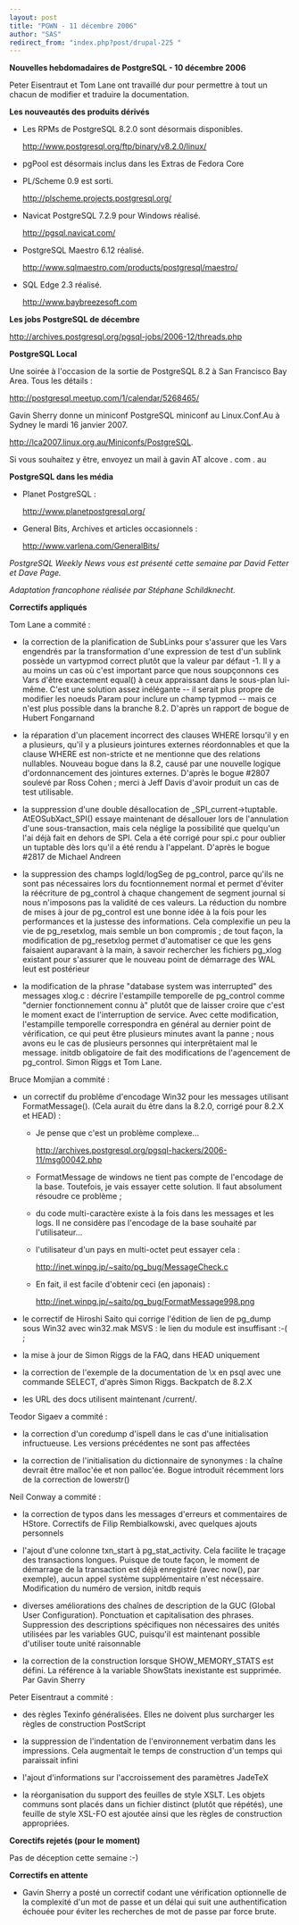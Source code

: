 ```yaml
---
layout: post
title: "PGWN - 11 décembre 2006"
author: "SAS"
redirect_from: "index.php?post/drupal-225 "
---
```



<p><strong>Nouvelles hebdomadaires de PostgreSQL - 10 décembre 2006</strong></p>

<p>

Peter Eisentraut et Tom Lane ont travaillé dur pour permettre à tout un chacun de modifier et traduire la documentation.</p>

<!--more-->


<strong>Les nouveautés des produits dérivés</strong>

<ul>

<li>

Les RPMs de PostgreSQL 8.2.0 sont désormais disponibles.

<a target="_blank" href="http://www.postgresql.org/ftp/binary/v8.2.0/linux/">http://www.postgresql.org/ftp/binary/v8.2.0/linux/</a>

</li>

<li>

pgPool est désormais inclus dans les Extras de Fedora Core&nbsp;</li>

<li>

PL/Scheme 0.9 est sorti.

<a target="_blank" href="http://plscheme.projects.postgresql.org/">http://plscheme.projects.postgresql.org/</a>

</li>

<li>

Navicat PostgreSQL 7.2.9 pour Windows réalisé.

<a target="_blank" href="http://pgsql.navicat.com/">http://pgsql.navicat.com/</a>

</li>

<li>

PostgreSQL Maestro 6.12 réalisé.

<a target="_blank" href="http://www.sqlmaestro.com/products/postgresql/maestro/">http://www.sqlmaestro.com/products/postgresql/maestro/</a>

</li>

<li>

SQL Edge 2.3 réalisé.

<a target="_blank" href="http://www.baybreezesoft.com">http://www.baybreezesoft.com</a>

</li>

</ul>

<p><strong>Les jobs PostgreSQL de décembre</strong></p>

<p>

<a target="_blank" href="http://archives.postgresql.org/pgsql-jobs/2006-12/threads.php">http://archives.postgresql.org/pgsql-jobs/2006-12/threads.php</a>

</p>

<p><strong>PostgreSQL Local</strong></p>

<p>

Une soirée à l'occasion de la sortie de PostgreSQL 8.2 à San Francisco Bay Area. Tous les détails&nbsp;:

<a target="_blank" href="http://postgresql.meetup.com/1/calendar/5268465/">http://postgresql.meetup.com/1/calendar/5268465/</a>

</p>

<p>

Gavin Sherry donne un miniconf PostgreSQL miniconf au Linux.Conf.Au à Sydney le mardi 16 janvier 2007.

<a target="_blank" href="http://lca2007.linux.org.au/Miniconfs/PostgreSQL">http://lca2007.linux.org.au/Miniconfs/PostgreSQL</a>.

Si vous souhaitez y être, envoyez un mail à gavin AT alcove . com . au

</p>

<p><strong>PostgreSQL dans les média</strong></p>

<ul>

<li>

Planet PostgreSQL&nbsp;:

<a target="_blank" href="http://www.planetpostgresql.org/">http://www.planetpostgresql.org/</a>

</li>

<li>

General Bits, Archives et articles occasionnels&nbsp;:

<a target="_blank" href="http://www.varlena.com/GeneralBits/">http://www.varlena.com/GeneralBits/</a>

</li>

</ul>

<p><em>

PostgreSQL Weekly News vous est présenté cette semaine par David Fetter et Dave Page.

Adaptation francophone réalisée par Stéphane Schildknecht.

</em></p>

<p><strong>Correctifs appliqués</strong></p>

<p>

Tom Lane a commité&nbsp;: </p>

<ul><li>

la correction de la planification de SubLinks pour s'assurer que les Vars engendrés par la transformation d'une expression de test d'un sublink possède un vartypmod correct plutôt que la valeur par défaut -1. Il y a au moins un cas où c'est important parce que nous soupçonnons ces Vars d'être exactement equal() à ceux appraissant dans le sous-plan lui-même. C'est une solution assez inélégante -- il serait plus propre de modifier les noeuds Param pour inclure un champ typmod -- mais ce n'est plus possible dans la branche 8.2. D'après un rapport de bogue de Hubert Fongarnand&nbsp;</li>

<li>

la réparation d'un placement incorrect des clauses WHERE lorsqu'il y en a plusieurs, qu'il y a plusieurs jointures externes réordonnables et que la clause WHERE est non-stricte et ne mentionne que des relations nullables. Nouveau bogue dans la 8.2, causé par une nouvelle logique d'ordonnancement des jointures externes. D'après le bogue #2807 soulevé par Ross Cohen&nbsp;; merci à Jeff Davis d'avoir produit un cas de test utilisable.</li>

<li>

la suppression d'une double désallocation de _SPI_current-&gt;tuptable.  AtEOSubXact_SPI() essaye maintenant de désallouer lors de l'annulation d'une sous-transaction, mais cela néglige la possibilité que quelqu'un l'ai déjà fait en dehors de SPI. Cela a été corrigé pour spi.c pour oublier un tuptable dès lors qu'il a été rendu à l'appelant. D'après le bogue #2817 de Michael Andreen&nbsp;</li>

<li>

la suppression des champs logId/logSeg de pg_control, parce qu'ils ne sont pas nécessaires lors du focntionnement normal et permet d'éviter la réécriture de pg_control à chaque changement de segment journal si nous n'imposons pas la validité de ces valeurs. La réduction du nombre de mises à jour de pg_control est une bonne idée à la fois pour les performances et la justesse des informations. Cela complexifie un peu la vie de pg_resetxlog, mais semble un bon compromis&nbsp;; de tout façon, la modification de pg_resetxlog permet d'automatiser ce que les gens faisaient auparavant à la main, à savoir rechercher les fichiers pg_xlog existant pour s'assurer que le nouveau point de démarrage des WAL leut est postérieur&nbsp;</li>

<li>

la modification de la phrase "database system was interrupted" des messages xlog.c&nbsp;: décrire l'estampille temporelle de pg_control comme "dernier fonctionnement connu à" plutôt que de laisser croire que c'est le moment exact de l'interruption de service. Avec cette modification, l'estampille temporelle correspondra en général au dernier point de vérification, ce qui peut être plusieurs minutes avant la panne&nbsp;; nous avons eu le cas de plusieurs personnes qui interprêtaient mal le message. initdb obligatoire de fait des modifications de l'agencement de pg_control. Simon Riggs et Tom Lane.</li>

</ul>

<p>

Bruce Momjian a commité&nbsp;: </p>

<ul><li>

un correctif du problême d'encodage Win32 pour les messages utilisant FormatMessage(). (Cela aurait du être dans la 8.2.0, corrigé pour 8.2.X et HEAD)&nbsp;: </li>

<ul>

<li>Je pense que c'est un problème complexe...

<a target="_blank" href="http://archives.postgresql.org/pgsql-hackers/2006-11/msg00042.php">http://archives.postgresql.org/pgsql-hackers/2006-11/msg00042.php</a>

</li>

<li>

FormatMessage de windows ne tient pas compte de l'encodage de la base. Toutefois, je vais essayer cette solution. Il faut absolument résoudre ce problème&nbsp;;</li>

<li>

du code multi-caractère existe à la fois dans les messages et les logs. Il ne considère pas l'encodage de la base souhaité par l'utilisateur...</li>

<li>

l'utilisateur d'un pays en multi-octet peut essayer cela&nbsp;:

<a target="_blank" href="http://inet.winpg.jp/%7Esaito/pg_bug/MessageCheck.c">http://inet.winpg.jp/~saito/pg_bug/MessageCheck.c</a>

</li>

<li>

En fait, il est facile d'obtenir ceci (en japonais)&nbsp;:

<a target="_blank" href="http://inet.winpg.jp/%7Esaito/pg_bug/FormatMessage998.png">http://inet.winpg.jp/~saito/pg_bug/FormatMessage998.png</a>

</li>

</ul>

<li>

le correctif de Hiroshi Saito qui corrige l'édition de lien de pg_dump sous Win32 avec win32.mak MSVS&nbsp;: le lien du module est insuffisant :-( ;</li>

<li>

la mise à jour de Simon Riggs de la FAQ, dans HEAD uniquement&nbsp;</li>

<li>

la correction de l'exemple de la documentation de \x en psql avec une commande SELECT, d'après Simon Riggs.  Backpatch de 8.2.X&nbsp;</li>

<li>

les URL des docs utilisent maintenant /current/.</li>

</ul>

<p>

Teodor Sigaev a commité&nbsp;: </p>

<ul><li>

la correction d'un coredump d'ispell dans le cas d'une initialisation infructueuse. Les versions précédentes ne sont pas affectées&nbsp;</li>

<li>

la correction de l'initialisation du dictionnaire de synonymes&nbsp;: la chaîne devrait être malloc'ée et non palloc'ée. Bogue introduit récemment lors de la correction de lowerstr()&nbsp;</li>

</ul>

<p>

Neil Conway a commité&nbsp;: </p>

<ul><li>

la correction de typos dans les messages d'erreurs et commentaires de HStore. Correctifs de Filip Rembialkowski, avec quelques ajouts personnels&nbsp;</li>

<li>

l'ajout d'une colonne txn_start à pg_stat_activity. Cela facilite le traçage des transactions longues. Puisque de toute façon, le moment de démarrage de la transaction est déjà enregistré (avec now(), par exemple), aucun appel système supplémentaire n'est nécessaire. Modification du numéro de version, initdb requis&nbsp;</li>

<li>

diverses améliorations des chaînes de description de la GUC (Global User Configuration). Ponctuation et capitalisation des phrases. Suppression des descriptions spécifiques non nécessaires des unités utilisées par les variables GUC, puisqu'il est maintenant possible d'utiliser toute unité raisonnable&nbsp;</li>

<li>

la correction de la construction lorsque SHOW_MEMORY_STATS est défini. La référence à la variable ShowStats inexistante est supprimée. Par Gavin Sherry&nbsp;</li>

</ul>

<p>

Peter Eisentraut a commité&nbsp;: </p>

<ul><li>

des règles Texinfo généralisées. Elles ne doivent plus surcharger les règles de construction PostScript&nbsp;</li>

<li>

la suppression de l'indentation de l'environnement verbatim dans les impressions. Cela augmentait le temps de construction d'un temps qui paraissait infini&nbsp;</li>

<li>

l'ajout d'informations sur l'accroissement des paramètres JadeTeX&nbsp;</li>

<li>

la réorganisation du support des feuilles de style XSLT. Les objets communs sont placés dans un fichier distinct (plutôt que répétés), une feuille de style XSL-FO est ajoutée ainsi que les règles de construction appropriées.</li>

</ul>

<p><strong>Corectifs rejetés (pour le moment)</strong></p>

<p>

Pas de déception cette semaine :-)

</p>

<p><strong>Correctifs en attente</strong></p>

<ul>

<li>

Gavin Sherry a posté un correctif codant une vérification optionnelle de la complexité d'un mot de passe et un délai qui suit une authentification échouée pour éviter les recherches de mot de passe par force brute.</li>

</ul>